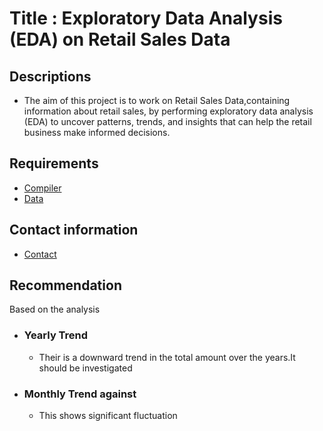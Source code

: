 # Title : Exploratory Data Analysis (EDA) on Retail Sales Data
## Descriptions
- The aim of this project is to work on Retail Sales Data,containing information about retail sales, by performing exploratory data analysis (EDA) to uncover patterns, trends, and insights that can help the retail business make informed decisions.
## Requirements
- [Compiler](https://docs.anaconda.com/anaconda/install/)
- [Data](https://www.kaggle.com/datasets/mohammadtalib786/retail-sales-dataset)
## Contact information 
- [Contact](https://www.linkedin.com/public-profile/settings?lipi=urn%3Ali%3Apage%3Ad_flagship3_profile_self_edit_contact-info%3BI9uCws57QRCl5D8mx0Fvfw%3D%3D)

## Recommendation
Based on the analysis
- ### Yearly Trend
   - Their is a downward trend in the total amount over the years.It should be investigated
 - ### Monthly Trend against
    - This shows significant fluctuation 
